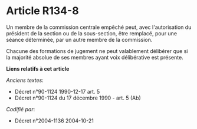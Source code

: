 # Article R134-8

Un membre de la commission centrale empêché peut, avec l'autorisation du président de la section ou de la sous-section, être
remplacé, pour une séance déterminée, par un autre membre de la commission.

Chacune des formations de jugement ne peut valablement délibérer que si la majorité absolue de ses membres ayant voix
délibérative est présente.

**Liens relatifs à cet article**

_Anciens textes_:

  - Décret n°90-1124 1990-12-17 art. 5
  - Décret n°90-1124 du 17 décembre 1990 - art. 5 (Ab)

_Codifié par_:

  - Décret n°2004-1136 2004-10-21
